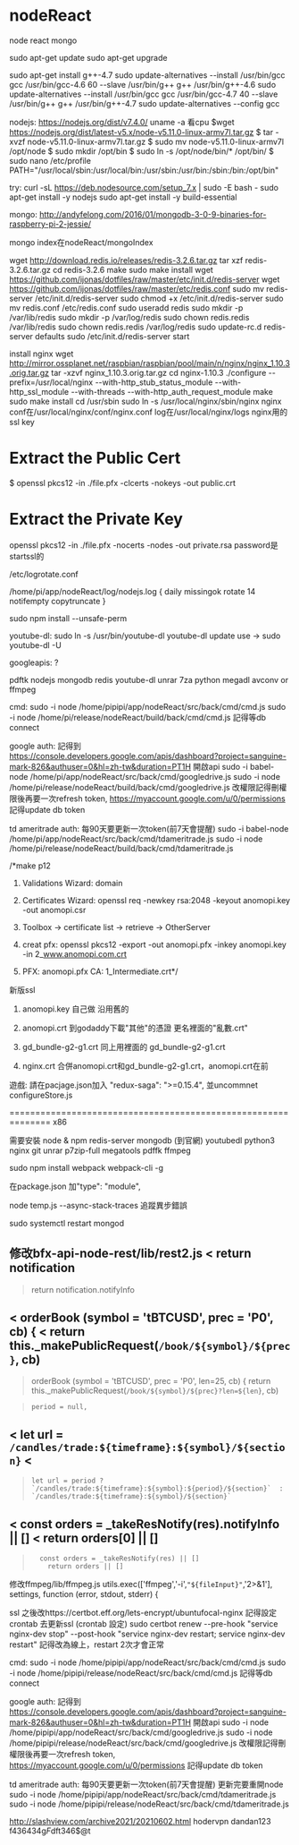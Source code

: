 # nodeReact
node react mongo

sudo apt-get update
sudo apt-get upgrade

sudo apt-get install g++-4.7
sudo update-alternatives --install /usr/bin/gcc gcc /usr/bin/gcc-4.6 60 --slave /usr/bin/g++ g++ /usr/bin/g++-4.6
sudo update-alternatives --install /usr/bin/gcc gcc /usr/bin/gcc-4.7 40 --slave /usr/bin/g++ g++ /usr/bin/g++-4.7
sudo update-alternatives --config gcc

nodejs: https://nodejs.org/dist/v7.4.0/
uname -a 看cpu
$wget https://nodejs.org/dist/latest-v5.x/node-v5.11.0-linux-armv7l.tar.gz
$ tar -xvzf node-v5.11.0-linux-armv7l.tar.gz
$ sudo mv node-v5.11.0-linux-armv7l /opt/node
$ sudo mkdir /opt/bin
$ sudo ln -s /opt/node/bin/* /opt/bin/
$ sudo nano /etc/profile
PATH="/usr/local/sbin:/usr/local/bin:/usr/sbin:/usr/bin:/sbin:/bin:/opt/bin"

try:
curl -sL https://deb.nodesource.com/setup_7.x | sudo -E bash -
sudo apt-get install -y nodejs
sudo apt-get install -y build-essential

mongo: http://andyfelong.com/2016/01/mongodb-3-0-9-binaries-for-raspberry-pi-2-jessie/

mongo index在nodeReact/mongoIndex

wget http://download.redis.io/releases/redis-3.2.6.tar.gz
tar xzf redis-3.2.6.tar.gz
cd redis-3.2.6
make
sudo make install
wget https://github.com/ijonas/dotfiles/raw/master/etc/init.d/redis-server
wget https://github.com/ijonas/dotfiles/raw/master/etc/redis.conf
sudo mv redis-server /etc/init.d/redis-server
sudo chmod +x /etc/init.d/redis-server
sudo mv redis.conf /etc/redis.conf
sudo useradd redis
sudo mkdir -p /var/lib/redis
sudo mkdir -p /var/log/redis
sudo chown redis.redis /var/lib/redis
sudo chown redis.redis /var/log/redis
sudo update-rc.d redis-server defaults
sudo /etc/init.d/redis-server start

install nginx
wget http://mirror.ossplanet.net/raspbian/raspbian/pool/main/n/nginx/nginx_1.10.3.orig.tar.gz
tar -xzvf nginx_1.10.3.orig.tar.gz
cd nginx-1.10.3
./configure --prefix=/usr/local/nginx --with-http_stub_status_module --with-http_ssl_module --with-threads --with-http_auth_request_module
make
sudo make install
cd /usr/sbin
sudo ln -s /usr/local/nginx/sbin/nginx nginx
conf在/usr/local/nginx/conf/nginx.conf
log在/usr/local/nginx/logs
nginx用的ssl key
# Extract the Public Cert
$ openssl pkcs12 -in ./file.pfx -clcerts -nokeys -out public.crt

# Extract the Private Key
openssl pkcs12 -in ./file.pfx -nocerts -nodes -out private.rsa
password是startssl的


/etc/logrotate.conf

/home/pi/app/nodeReact/log/nodejs.log {
  daily
  missingok
  rotate 14
  notifempty
  copytruncate
}

sudo npm install --unsafe-perm

youtube-dl: sudo ln -s /usr/bin/youtube-dl youtube-dl
  update use -> sudo youtube-dl -U

googleapis: ?

pdftk
nodejs
mongodb
redis
youtube-dl
unrar
7za
python
megadl
avconv or ffmpeg

cmd:
sudo -i node /home/pipipi/app/nodeReact/src/back/cmd/cmd.js
sudo -i node /home/pi/release/nodeReact/build/back/cmd/cmd.js
記得等db connect

google auth:
記得到 https://console.developers.google.com/apis/dashboard?project=sanguine-mark-826&authuser=0&hl=zh-tw&duration=PT1H 開啟api
sudo -i babel-node /home/pi/app/nodeReact/src/back/cmd/googledrive.js
sudo -i node /home/pi/release/nodeReact/build/back/cmd/googledrive.js
改權限記得刪權限後再要一次refresh token, https://myaccount.google.com/u/0/permissions
記得update db token

td ameritrade auth:
每90天要更新一次token(前7天會提醒)
sudo -i babel-node /home/pi/app/nodeReact/src/back/cmd/tdameritrade.js
sudo -i node /home/pi/release/nodeReact/build/back/cmd/tdameritrade.js

/*make p12

1. Validations Wizard: domain

2. Certificates Wizard: openssl req -newkey rsa:2048 -keyout anomopi.key -out anomopi.csr

3. Toolbox -> certificate list -> retrieve -> OtherServer

4. creat pfx: openssl pkcs12 -export -out anomopi.pfx -inkey anomopi.key -in 2_www.anomopi.com.crt

5. PFX: anomopi.pfx CA: 1_Intermediate.crt*/

新版ssl

1. anomopi.key 自己做 沿用舊的

2. anomopi.crt 到godaddy下載"其他"的憑證 更名裡面的"亂數.crt"

3. gd_bundle-g2-g1.crt 同上用裡面的 gd_bundle-g2-g1.crt

4. nginx.crt 合併anomopi.crt和gd_bundle-g2-g1.crt，anomopi.crt在前


遊戲: 請在pacjage.json加入     "redux-saga": ">=0.15.4",
並uncommnet configureStore.js

==============================================================
x86

需要安裝
node & npm
redis-server
mongodb (到官網)
youtubedl
python3
nginx
git
unrar
p7zip-full
megatools
pdffk
ffmpeg

sudo npm install webpack webpack-cli -g

在package.json 加"type": "module",

node temp.js --async-stack-traces 追蹤異步錯誤

sudo systemctl restart mongod

修改bfx-api-node-rest/lib/rest2.js
<   return notification
---
>   return notification.notifyInfo

<   orderBook (symbol = 'tBTCUSD', prec = 'P0', cb) {
<     return this._makePublicRequest(`/book/${symbol}/${prec}`, cb)
---
>   orderBook (symbol = 'tBTCUSD', prec = 'P0', len=25, cb) {
>     return this._makePublicRequest(`/book/${symbol}/${prec}?len=${len}`, cb)

>     period = null,
<     let url = `/candles/trade:${timeframe}:${symbol}/${section}`
<
---
>     let url = period ? `/candles/trade:${timeframe}:${symbol}:${period}/${section}`  : `/candles/trade:${timeframe}:${symbol}/${section}`

<         const orders = _takeResNotify(res).notifyInfo || []
<         return orders[0] || []
---
>       const orders = _takeResNotify(res) || []
>         return orders || []

修改ffmpeg/lib/ffmpeg.js
utils.exec(['ffmpeg','-i',`"${fileInput}"`,'2>&1'], settings, function (error, stdout, stderr) {

ssl 之後改https://certbot.eff.org/lets-encrypt/ubuntufocal-nginx 記得設定crontab 去更新ssl
(crontab 設定) sudo certbot renew --pre-hook "service nginx-dev stop" --post-hook "service nginx-dev restart; service nginx-dev restart" 記得改為線上，restart 2次才會正常

cmd:
sudo -i node /home/pipipi/app/nodeReact/src/back/cmd/cmd.js
sudo -i node /home/pipipi/release/nodeReact/src/back/cmd/cmd.js
記得等db connect

google auth:
記得到 https://console.developers.google.com/apis/dashboard?project=sanguine-mark-826&authuser=0&hl=zh-tw&duration=PT1H 開啟api
sudo -i node /home/pipipi/app/nodeReact/src/back/cmd/googledrive.js
sudo -i node /home/pipipi/release/nodeReact/src/back/cmd/googledrive.js
改權限記得刪權限後再要一次refresh token, https://myaccount.google.com/u/0/permissions
記得update db token

td ameritrade auth:
每90天要更新一次token(前7天會提醒) 更新完要重開node
sudo -i node /home/pipipi/app/nodeReact/src/back/cmd/tdameritrade.js
sudo -i node /home/pipipi/release/nodeReact/src/back/cmd/tdameritrade.js

http://slashview.com/archive2021/20210602.html
hodervpn dandan123
f436434g$F$dft346$@t